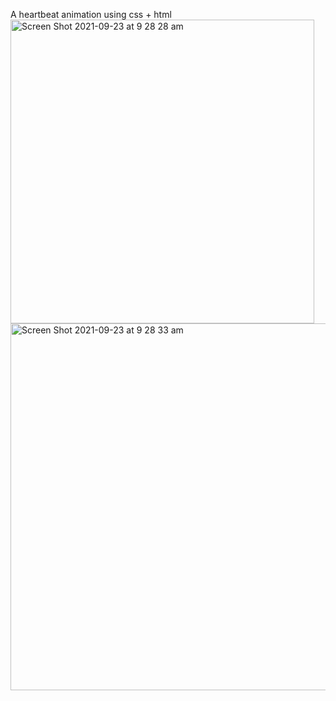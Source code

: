 A heartbeat animation using css + html\
<img width="486" alt="Screen Shot 2021-09-23 at 9 28 28 am" src="https://user-images.githubusercontent.com/61216715/134612170-5550eb34-76b3-456d-8bff-6f52c709bed9.png">
<img width="587" alt="Screen Shot 2021-09-23 at 9 28 33 am" src="https://user-images.githubusercontent.com/61216715/134612218-6365573e-f036-4db3-8a23-a0f02f6c476f.png">
